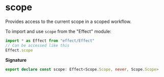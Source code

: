 # scope

Provides access to the current scope in a scoped workflow.

To import and use `scope` from the "Effect" module:

```ts
import * as Effect from "effect/Effect"
// Can be accessed like this
Effect.scope
```

**Signature**

```ts
export declare const scope: Effect<Scope.Scope, never, Scope.Scope>
```
